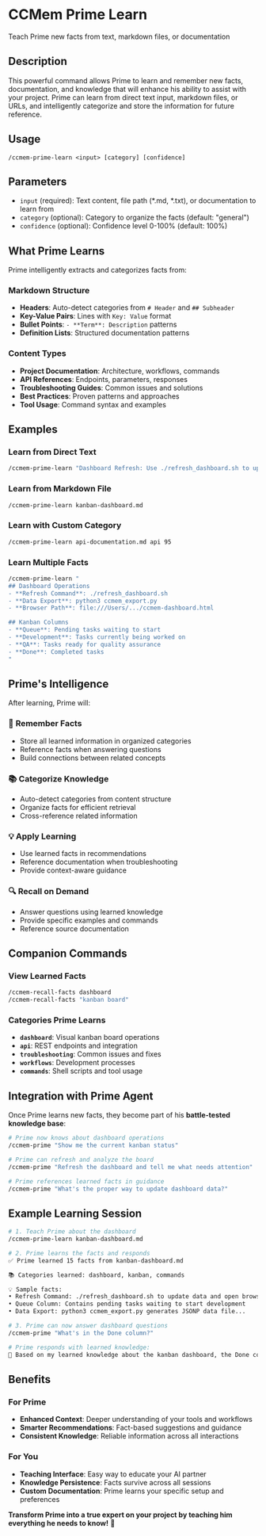 # CCMem Prime Learn

Teach Prime new facts from text, markdown files, or documentation

## Description

This powerful command allows Prime to learn and remember new facts, documentation, and knowledge that will enhance his ability to assist with your project. Prime can learn from direct text input, markdown files, or URLs, and intelligently categorize and store the information for future reference.

## Usage

```
/ccmem-prime-learn <input> [category] [confidence]
```

## Parameters

- `input` (required): Text content, file path (*.md, *.txt), or documentation to learn from
- `category` (optional): Category to organize the facts (default: "general")  
- `confidence` (optional): Confidence level 0-100% (default: 100%)

## What Prime Learns

Prime intelligently extracts and categorizes facts from:

### Markdown Structure
- **Headers**: Auto-detect categories from `# Header` and `## Subheader`
- **Key-Value Pairs**: Lines with `Key: Value` format
- **Bullet Points**: `- **Term**: Description` patterns
- **Definition Lists**: Structured documentation patterns

### Content Types
- **Project Documentation**: Architecture, workflows, commands
- **API References**: Endpoints, parameters, responses  
- **Troubleshooting Guides**: Common issues and solutions
- **Best Practices**: Proven patterns and approaches
- **Tool Usage**: Command syntax and examples

## Examples

### Learn from Direct Text
```bash
/ccmem-prime-learn "Dashboard Refresh: Use ./refresh_dashboard.sh to update kanban board data and open in browser"
```

### Learn from Markdown File
```bash
/ccmem-prime-learn kanban-dashboard.md
```

### Learn with Custom Category
```bash  
/ccmem-prime-learn api-documentation.md api 95
```

### Learn Multiple Facts
```bash
/ccmem-prime-learn "
## Dashboard Operations
- **Refresh Command**: ./refresh_dashboard.sh
- **Data Export**: python3 ccmem_export.py  
- **Browser Path**: file:///Users/.../ccmem-dashboard.html

## Kanban Columns
- **Queue**: Pending tasks waiting to start
- **Development**: Tasks currently being worked on
- **QA**: Tasks ready for quality assurance
- **Done**: Completed tasks
"
```

## Prime's Intelligence

After learning, Prime will:

### 🧠 **Remember Facts**
- Store all learned information in organized categories
- Reference facts when answering questions
- Build connections between related concepts

### 📚 **Categorize Knowledge**  
- Auto-detect categories from content structure
- Organize facts for efficient retrieval
- Cross-reference related information

### 💡 **Apply Learning**
- Use learned facts in recommendations
- Reference documentation when troubleshooting
- Provide context-aware guidance

### 🔍 **Recall on Demand**
- Answer questions using learned knowledge
- Provide specific examples and commands
- Reference source documentation

## Companion Commands

### View Learned Facts
```bash
/ccmem-recall-facts dashboard
/ccmem-recall-facts "kanban board"
```

### Categories Prime Learns
- **`dashboard`**: Visual kanban board operations
- **`api`**: REST endpoints and integration  
- **`troubleshooting`**: Common issues and fixes
- **`workflows`**: Development processes
- **`commands`**: Shell scripts and tool usage

## Integration with Prime Agent

Once Prime learns new facts, they become part of his **battle-tested knowledge base**:

```bash
# Prime now knows about dashboard operations
/ccmem-prime "Show me the current kanban status"

# Prime can refresh and analyze the board  
/ccmem-prime "Refresh the dashboard and tell me what needs attention"

# Prime references learned facts in guidance
/ccmem-prime "What's the proper way to update dashboard data?"
```

## Example Learning Session

```bash
# 1. Teach Prime about the dashboard
/ccmem-prime-learn kanban-dashboard.md

# 2. Prime learns the facts and responds
✅ Prime learned 15 facts from kanban-dashboard.md

📚 Categories learned: dashboard, kanban, commands

💡 Sample facts:
• Refresh Command: ./refresh_dashboard.sh to update data and open browser
• Queue Column: Contains pending tasks waiting to start development
• Data Export: python3 ccmem_export.py generates JSONP data file...

# 3. Prime can now answer dashboard questions
/ccmem-prime "What's in the Done column?"

# Prime responds with learned knowledge:
🧠 Based on my learned knowledge about the kanban dashboard, the Done column contains completed tasks that have been finished successfully...
```

## Benefits

### For Prime
- **Enhanced Context**: Deeper understanding of your tools and workflows
- **Smarter Recommendations**: Fact-based suggestions and guidance
- **Consistent Knowledge**: Reliable information across all interactions

### For You  
- **Teaching Interface**: Easy way to educate your AI partner
- **Knowledge Persistence**: Facts survive across all sessions
- **Custom Documentation**: Prime learns your specific setup and preferences

**Transform Prime into a true expert on your project by teaching him everything he needs to know!** 🚀